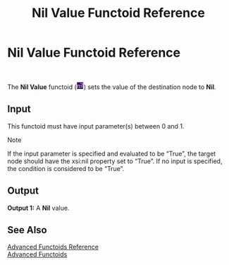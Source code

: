 ﻿---
title: Nil Value Functoid Reference
TOCTitle: Nil Value Functoid Reference
ms:assetid: 7ad97ac5-dc72-438e-a9fb-8c88d53284d5
ms:mtpsurl: https://msdn.microsoft.com/en-us/library/Aa560952(v=BTS.80)
ms:contentKeyID: 51529116
ms.date: 08/30/2017
mtps_version: v=BTS.80
---

# Nil Value Functoid Reference

 

The **Nil Value** functoid (![Nil Value functoid](images/Aa560952.061a0589-22a0-4f1b-8c75-4ba58bf042ac(BTS.80).jpeg "Nil Value functoid")) sets the value of the destination node to **Nil**.

## Input

This functoid must have input parameter(s) between 0 and 1.


> [!NOTE]
> <P>If the input parameter is specified and evaluated to be “True”, the target node should have the xsi:nil property set to “True”. If no input is specified, the condition is considered to be “True”.</P>



## Output

**Output 1:** A **Nil** value.

## See Also

[Advanced Functoids Reference](advanced-functoids-reference.md)  
[Advanced Functoids](https://msdn.microsoft.com/library/aa561121\(v=bts.80\))

